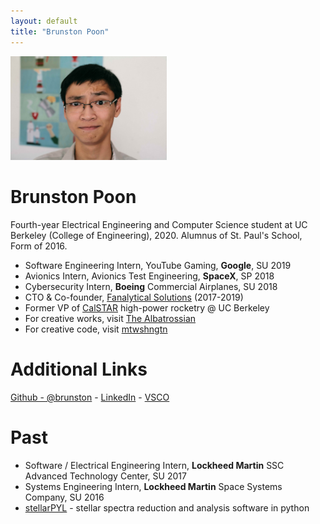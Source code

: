 ```yaml
---
layout: default
title: "Brunston Poon"
---
```


<img src="images/brunston.jpg" alt="Brunston" style="width: 250px;"/>

Brunston Poon
=============

Fourth-year Electrical Engineering and Computer Science student at UC Berkeley (College of Engineering), 2020. Alumnus of St. Paul's School, Form of 2016.

* Software Engineering Intern, YouTube Gaming, **Google**, SU 2019
* Avionics Intern, Avionics Test Engineering, **SpaceX**, SP 2018
* Cybersecurity Intern, **Boeing** Commercial Airplanes, SU 2018
* CTO & Co-founder, [Fanalytical Solutions](http://fanalyticalsolutions.com) (2017-2019)
* Former VP of [CalSTAR](https://stars.berkeley.edu) high-power rocketry @ UC Berkeley
* For creative works, visit [The Albatrossian](http://albatrossian.xyz)
* For creative code, visit [mtwshngtn](https://mtwshngtn.github.io/)

Additional Links
================

[Github - @brunston](https://github.com/brunston) - [LinkedIn](https://linkedin.com/in/brunston) - [VSCO](https://vsco.co/bpbp/)

Past
=================

* Software / Electrical Engineering Intern, **Lockheed Martin** SSC Advanced Technology Center, SU 2017
* Systems Engineering Intern, **Lockheed Martin** Space Systems Company, SU 2016
* [stellarPYL](http://brunston.io/stellarpyl) - stellar spectra reduction and analysis software in python
